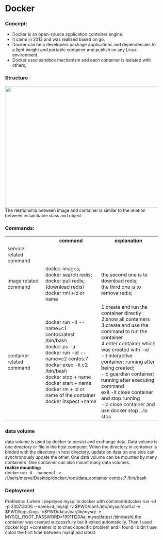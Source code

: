 # Docker
<h3> Concept:</h3>
<ul>
<li>Docker is an open-source application container engine. 
<li>It came in 2013 and was realized based on go. 
<li>Docker can help developers package applications and dependencies to a light weight and portable container and publish on any Linux environment. 
<li>Docker used sandbox mechanism and each container is isolated with others;
</ul>
<h3> Structure </h3>
<img src="https://docs.docker.com/engine/images/architecture.svg" width="600px" height="400px"></img>
The relationship between image and container is similar to the relation between instaintiable class and object.
<h3> Commands:</h3>
<table>
  <tr>
    <th></th>
    <th>command</th>
    <th>explanation</th>
  </tr>
  <tr>
    <td>service related command</td>
    <td></td>
    <td></td>
  </tr>
  <tr>
    <td>image related command</td>
    <td>docker images;<br>
      docker search redis;<br>
      docker pull redis;(download redis)<br>
      docker rmi +id or name
    </td>
    <td>the second one is to download redis;<br>
      the third one is to remove redis;
    </td>
  </tr>
  <tr>
    <td>container related command</td>
    <td>docker run -it --name=c1 centos:latest /bin/bash<br>
    docker ps -a<br>
    docker run -id --name=c2 centos:7<br>
    docker exec -it c2 /bin/bash<br>
    docker stop + name <br>
    docker start + name <br>
    docker rm + id or name of the container<br>
    docker inspect +name
    </td>
    <td>1.create and run the container directly<br>
      2.show all containers<br>
      3.create and use the command to run the container<br>
      4.enter container which was created with -id<br>
      -it interactive container: running after being created;<br>
      -id guardian container; running after executing command<br>
      exit -it close container and stop running<br>
      -id close container and use docker stop ...to stop<br>
    </td>
  </tr>
  </table>
  
  <h3>data volume</h3>
  data volume is used by docker to persist and exchange data.
  Data volume is one directory or file in the host computer. When the directory in container is binded with the directory in host directory, update on data on one side can synchronously update the other. One data volume can be mounted by many containers. One container can also mount many data volumes.<br>
  <b>realize mounting:</b><br>
  docker run -it --name=c1 -v /Users/merve/Desktop/docker:/root/data_container centos:7 /bin/bash
  
  <h3>Deployment</h3>
  Problems:
  1.when I deployed mysql in docker with command(docker run -id -p 3307:3306 --name=d_mysql -v $PWD/conf:/etc/mysql/conf.d -v $PWD/logs:/logs -v$PWD/data:/var/lib/mysql -e MYSQL_ROOT_PASSWORD=19911120Aa, mysql:latest /bin/bash),the container was created successfully but it exited automaticlly. Then I used docker logs +container Id to check specific problem and I found I didn't use colon the first time between mysql and latest.
  
  
  
